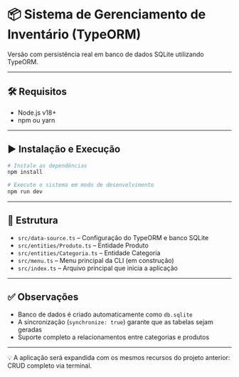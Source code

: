 # 📦 Sistema de Gerenciamento de Inventário (TypeORM)

Versão com persistência real em banco de dados SQLite utilizando TypeORM.

---

## 🛠 Requisitos

- Node.js v18+
- npm ou yarn

---

## ▶️ Instalação e Execução

```bash
# Instale as dependências
npm install

# Execute o sistema em modo de desenvolvimento
npm run dev
```

---

## 📂 Estrutura

- `src/data-source.ts` – Configuração do TypeORM e banco SQLite
- `src/entities/Produto.ts` – Entidade Produto
- `src/entities/Categoria.ts` – Entidade Categoria
- `src/menu.ts` – Menu principal da CLI (em construção)
- `src/index.ts` – Arquivo principal que inicia a aplicação

---

## ✅ Observações

- Banco de dados é criado automaticamente como `db.sqlite`
- A sincronização (`synchronize: true`) garante que as tabelas sejam geradas
- Suporte completo a relacionamentos entre categorias e produtos

---

💡 A aplicação será expandida com os mesmos recursos do projeto anterior: CRUD completo via terminal.